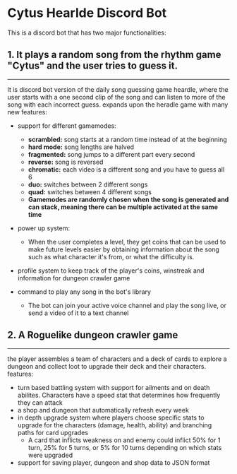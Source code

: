 # Cytus Hearlde Discord Bot

This is a discord bot that has two major functionalities:

## 1. It plays a random song from the rhythm game "Cytus" and the user tries to guess it. 
---
 It is discord bot version of the daily song guessing game heardle, where the user starts with a one second clip of the song and can listen to more of the song with each incorrect guess.
 expands upon the heradle game with many new features:

 - support for different gamemodes:
   - **scrambled:** song starts at a random time instead of at the beginning
   - **hard mode:** song lengths are halved
   - **fragmented:** song jumps to a different part every second
   - **reverse:** song is reversed
   - **chromatic:** each video is a different song and you have to guess all 6
   - **duo:** switches between 2 different songs
   - **quad:** switches between 4 different songs
   - **Gamemodes are randomly chosen when the song is generated and can stack, meaning there can be multiple activated at the same time**
- power up system:
   - When the user completes a level, they get coins that can be used to make future levels easier by obtaining information about the song
   such as what character it's from, or what the difficulty is.

- profile system to keep track of the player's coins, winstreak and information for dungeon crawler game
- command to play any song in the bot's library
   - The bot can join your active voice channel and play the song live, or send a video of it to a text channel
 
## 2. A Roguelike dungeon crawler game
---

 the player assembles a team of characters and a deck of cards to explore a dungeon and collect loot to upgrade their deck and their characters.
 features:
   - turn based battling system with support for ailments and on death abilites. Characters have a speed stat that determines how frequently they can attack
   - a shop and dungeon that automatically refresh every week
   - in depth upgrade system where players choose specific stats to upgrade for the characters (damage, health, ability) and branching paths for card upgrades
      - A card that inflicts weakness on and enemy could inflict 50% for 1 turn, 25% for 5 turns, or 5% for 10 turns depending on which stats were upgraded
   - support for saving player, dungeon and shop data to JSON format
